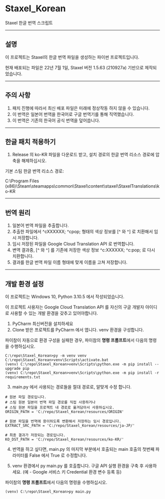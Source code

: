 # Staxel_Korean
Staxel 한글 번역 스크립트

---

## 설명
이 프로젝트는 Staxel의 한글 번역 파일을 생성하는 파이썬 프로젝트입니다.

현재 배포되는 파일은 22년 7월 1일, Staxel 버전 1.5.63 (210927a) 기반으로 제작되었습니다.


---

## 주의 사항

1. 패치 진행에 따라서 최신 배포 파일은 미래에 정상작동 하지 않을 수 있습니다.
2. 이 번역은 일본어 번역을 한국어로 구글 번역기를 통해 직역했습니다.
3. 이 번역은 기존의 한국어 공식 번역을 덮어씁니다.

---

## 한글 패치 적용하기
1. Release 의 ko-KR 파일을 다운로드 받고, 설치 경로의 한글 번역 리소스 경로에 압축을 해제하십시오.

기본 스팀 한글 번역 리소스 경로:

C:\Program Files (x86)\Steam\steamapps\common\Staxel\content\staxel\StaxelTranslations\ko-KR

---

## 번역 원리

1. 일본어 번역 파일을 추출합니다.
2. 추출한 파일에서 ^cXXXXXX; ^cpop; 형태의 색상 정보를 [^ 와 ^] 로 치환해서 임시 저장합니다.
3. 임시 저장된 파일을 Google Cloud Translation API 로 번역합니다.
4. 변역 결과중, [^ 와 ^] 를 기존에 저장한 색상 정보 ^c:XXXXXX; ^c:pop; 로 다시 치환합니다.
3. 결과를 한글 번역 파일 이름 형태에 맞게 이름을 고쳐 저장합니다.

---

## 개발 환경 설정

이 프로젝트는 Windows 10, Python 3.10.5 에서 작성되었습니다.

이 프로젝트 사용자는 Google Cloud Translation API 를 자신의 구글 개발자 아이디로 사용할 수 있는 개발 환경을 갖추고 있어야합니다.

1. PyCharm 최신버전을 설치하세요
2. Clone 받은 프로젝트를 PyCharm 에서 엽니다. venv 환경을 구성합니다.

파이참이 자동으로 환경 구성을 실패한 경우, 파이참의 **명령 프롬프트**에서 다음의 명령을 수행하십시오.

```
C:\repo\Staxel_Korean>py -m venv venv
C:\repo\Staxel_Korean>venv\Scripts\activate.bat
(venv) C:\repo\Staxel_Korean>venv\Scripts\python.exe -m pip install --upgrade pip
(venv) C:\repo\Staxel_Korean>venv\Scripts\python.exe -m pip install -r requirements.txt
```

3. main.py 에서 사용되는 경로들을 절대 경로로, 알맞게 수정 합니다. 

```
# 원본 파일 경로입니다. 
# 스팀 원본 일본어 번역 파일 경로를 직접 사용하거나
# 스팀 원본 파일을 프로잭트 내 경로로 옮겨담아서 사용하십시오.
ORIGIN_PATH = 'C:/repo/Staxel_Korean/resources/ORIGIN'

# 원본 파일을 번역에 용이하도록 변환해서 저장하는 임시 경로입니다.
EXTRACT_SRC_PATH = 'C:/repo/Staxel_Korean/resources/ja-JP/'

# 최종 결과가 저장되는 경로입니다.
KO_DST_PATH = 'C:/repo/Staxel_Korean/resources/ko-KR/'
```

4. 번역을 하고 싶다면, main.py 의 마지막 부분에서 호출되는 main 호출의 첫번째 파라미터를 False 에서 True 로 수정합니다.

5. venv 환경에서 py main.py 를 호출합니다.
구글 API 실행 환경을 구축 후 사용하세요. (예 - Google 서비스 키 Credential 환경 변수 등록 등)

파이참의 **명령 프롬프트**에서 다음의 명령을 수행하십시오.

```
(venv) C:\repo\Staxel_Korean>py main.py
```
